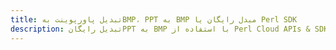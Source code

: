 ---title: تبدیل پاورپوینت بهBMP، PPT به BMP مبدل رایگان یا Perl SDKdescription: تبدیل رایگانPPT به BMP با استفاده از Perl Cloud APIs & SDK. همچنین اسناد Microsoft PowerPoint را در Cloud ایجاد، ویرایش و رندر کنید.---